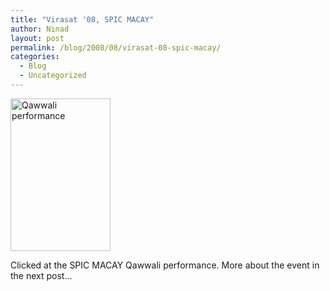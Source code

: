 ```yaml
---
title: "Virasat '08, SPIC MACAY"
author: Ninad
layout: post
permalink: /blog/2008/08/virasat-08-spic-macay/
categories:
  - Blog
  - Uncategorized
---
```

<a href="{{ site.baseurl }}/images/2011/03/IMG_2705resize.jpg"><img class="size-full wp-image-330" title="Qawwali performance" src="{{ site.baseurl }}/images/2011/03/IMG_2705resize.jpg" alt="Qawwali performance" width="160" height="244" /></a>


Clicked at the SPIC MACAY Qawwali performance. More about the event in the next post...
